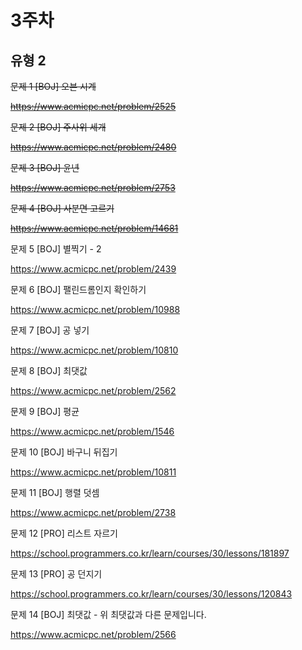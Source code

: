 # 3주차

## 유형 2
 
~~문제 1 [BOJ] 오븐 시계~~

~~https://www.acmicpc.net/problem/2525~~

~~문제 2 [BOJ] 주사위 세개~~

~~https://www.acmicpc.net/problem/2480~~

~~문제 3 [BOJ] 윤년~~

~~https://www.acmicpc.net/problem/2753~~

~~문제 4 [BOJ] 사분면 고르기~~

~~https://www.acmicpc.net/problem/14681~~

문제 5 [BOJ] 별찍기 - 2

https://www.acmicpc.net/problem/2439 

문제 6 [BOJ] 팰린드롬인지 확인하기

https://www.acmicpc.net/problem/10988  

문제 7 [BOJ] 공 넣기

https://www.acmicpc.net/problem/10810 

문제 8 [BOJ] 최댓값

https://www.acmicpc.net/problem/2562 

문제 9 [BOJ] 평균

https://www.acmicpc.net/problem/1546 

문제 10 [BOJ] 바구니 뒤집기

https://www.acmicpc.net/problem/10811 

문제 11 [BOJ] 행렬 덧셈

https://www.acmicpc.net/problem/2738 

문제 12 [PRO] 리스트 자르기

https://school.programmers.co.kr/learn/courses/30/lessons/181897 

문제 13 [PRO] 공 던지기

https://school.programmers.co.kr/learn/courses/30/lessons/120843 

문제 14 [BOJ] 최댓값 - 위 최댓값과 다른 문제입니다.

https://www.acmicpc.net/problem/2566 